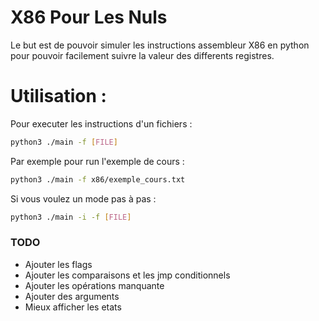 # X86 Pour Les Nuls

Le but est de pouvoir simuler les instructions assembleur X86 en python pour pouvoir facilement suivre la valeur des differents registres.

# Utilisation :

Pour executer les instructions d'un fichiers :
```bash
python3 ./main -f [FILE]
```
Par exemple pour run l'exemple de cours :
```bash
python3 ./main -f x86/exemple_cours.txt
```
Si vous voulez un mode pas à pas :
```bash
python3 ./main -i -f [FILE]
```

### TODO

- Ajouter les flags
- Ajouter les comparaisons et les jmp conditionnels
- Ajouter les opérations manquante
- Ajouter des arguments
- Mieux afficher les etats